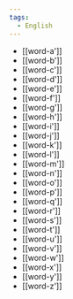 ```yaml
---
tags: 
  - English
---
```

- [[word-a']]
- [[word-b']]
- [[word-c']]
- [[word-d']]
- [[word-e']]
- [[word-f']]
- [[word-g']]
- [[word-h']]
- [[word-i']]
- [[word-j']]
- [[word-k']]
- [[word-l']]
- [[word-m']]
- [[word-n']]
- [[word-o']]
- [[word-p']]
- [[word-q']]
- [[word-r']]
- [[word-s']]
- [[word-t']]
- [[word-u']]
- [[word-v']]
- [[word-w']]
- [[word-x']]
- [[word-y']]
- [[word-z']]